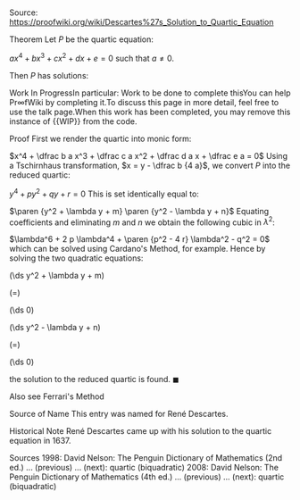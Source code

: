 # 

Source: https://proofwiki.org/wiki/Descartes%27s_Solution_to_Quartic_Equation



Theorem
Let $P$ be the quartic equation:

$a x^4 + b x^3 + c x^2 + d x + e = 0$
such that $a \ne 0$.

Then $P$ has solutions:


Work In ProgressIn particular: Work to be done to complete thisYou can help $\mathsf{Pr} \infty \mathsf{fWiki}$ by completing it.To discuss this page in more detail, feel free to use the talk page.When this work has been completed, you may remove this instance of {{WIP}} from the code.


Proof
First we render the quartic into monic form:

$x^4 + \dfrac b a x^3 + \dfrac c a x^2 + \dfrac d a x + \dfrac e a = 0$
Using a Tschirnhaus transformation, $x = y - \dfrac b {4 a}$, we convert $P$ into the reduced quartic:

$y^4 + p y^2 + q y + r = 0$
This is set identically equal to:

$\paren {y^2 + \lambda y + m} \paren {y^2 - \lambda y + n}$
Equating coefficients and eliminating $m$ and $n$ we obtain the following cubic in $\lambda^2$:

$\lambda^6 + 2 p \lambda^4 + \paren {p^2 - 4 r} \lambda^2 - q^2 = 0$
which can be solved using Cardano's Method, for example.
Hence by solving the two quadratic equations:














\(\ds y^2 + \lambda y + m\)

\(=\)







\(\ds 0\)




















\(\ds y^2 - \lambda y + n\)

\(=\)







\(\ds 0\)









the solution to the reduced quartic is found.
$\blacksquare$


Also see
Ferrari's Method


Source of Name
This entry was named for René Descartes.


Historical Note
René Descartes came up with his solution to the quartic equation in $1637$.


Sources
1998: David Nelson: The Penguin Dictionary of Mathematics (2nd ed.) ... (previous) ... (next): quartic (biquadratic)
2008: David Nelson: The Penguin Dictionary of Mathematics (4th ed.) ... (previous) ... (next): quartic (biquadratic)




